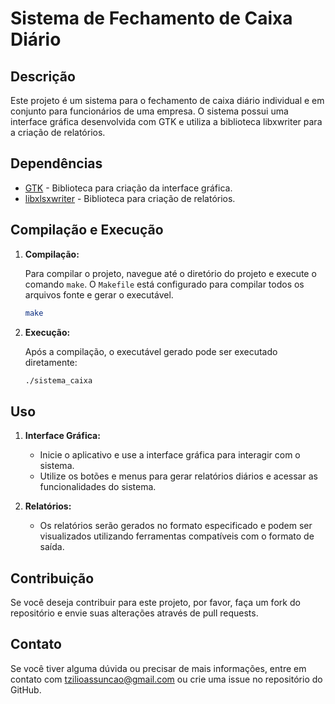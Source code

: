 # Sistema de Fechamento de Caixa Diário

## Descrição

Este projeto é um sistema para o fechamento de caixa diário individual e em conjunto para funcionários de uma empresa. O sistema possui uma interface gráfica desenvolvida com GTK e utiliza a biblioteca libxwriter para a criação de relatórios.

## Dependências

- [GTK](https://www.gtk.org/) - Biblioteca para criação da interface gráfica.
- [libxlsxwriter](https://libxlsxwriter.github.io/) - Biblioteca para criação de relatórios.

## Compilação e Execução

1. **Compilação:**

   Para compilar o projeto, navegue até o diretório do projeto e execute o comando `make`. O `Makefile` está configurado para compilar todos os arquivos fonte e gerar o executável.

   ```bash
   make
   ```

2. **Execução:**

   Após a compilação, o executável gerado pode ser executado diretamente:

   ```bash
   ./sistema_caixa
   ```

## Uso

1. **Interface Gráfica:**
   - Inicie o aplicativo e use a interface gráfica para interagir com o sistema.
   - Utilize os botões e menus para gerar relatórios diários e acessar as funcionalidades do sistema.

2. **Relatórios:**
   - Os relatórios serão gerados no formato especificado e podem ser visualizados utilizando ferramentas compatíveis com o formato de saída.

## Contribuição

Se você deseja contribuir para este projeto, por favor, faça um fork do repositório e envie suas alterações através de pull requests.

## Contato

Se você tiver alguma dúvida ou precisar de mais informações, entre em contato com tzilioassuncao@gmail.com ou crie uma issue no repositório do GitHub.
